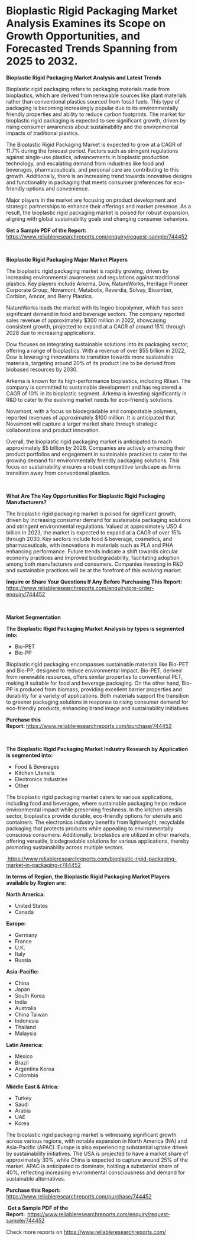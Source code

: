 <p><h1>Bioplastic Rigid Packaging Market Analysis Examines its Scope on Growth Opportunities, and Forecasted Trends Spanning from 2025 to 2032.</h1></p><p><strong>Bioplastic Rigid Packaging Market Analysis and Latest Trends</strong></p>
<p><p>Bioplastic rigid packaging refers to packaging materials made from bioplastics, which are derived from renewable sources like plant materials rather than conventional plastics sourced from fossil fuels. This type of packaging is becoming increasingly popular due to its environmentally friendly properties and ability to reduce carbon footprints. The market for bioplastic rigid packaging is expected to see significant growth, driven by rising consumer awareness about sustainability and the environmental impacts of traditional plastics.</p><p>The Bioplastic Rigid Packaging Market is expected to grow at a CAGR of 11.7% during the forecast period. Factors such as stringent regulations against single-use plastics, advancements in bioplastic production technology, and escalating demand from industries like food and beverages, pharmaceuticals, and personal care are contributing to this growth. Additionally, there is an increasing trend towards innovative designs and functionality in packaging that meets consumer preferences for eco-friendly options and convenience.</p><p>Major players in the market are focusing on product development and strategic partnerships to enhance their offerings and market presence. As a result, the bioplastic rigid packaging market is poised for robust expansion, aligning with global sustainability goals and changing consumer behaviors.</p></p>
<p><strong>Get a Sample PDF of the Report:&nbsp;</strong> <a href="https://www.reliableresearchreports.com/enquiry/request-sample/744452?utm_campaign=3265&utm_medium=2&utm_source=Github&utm_content=ia&utm_term=29032025&utm_id=bioplastic-rigid-packaging">https://www.reliableresearchreports.com/enquiry/request-sample/744452</a></p>
<p>&nbsp;</p>
<p><strong>Bioplastic Rigid Packaging Major Market Players</strong></p>
<p><p>The bioplastic rigid packaging market is rapidly growing, driven by increasing environmental awareness and regulations against traditional plastics. Key players include Arkema, Dow, NatureWorks, Heritage Pioneer Corporate Group, Novamont, Metabolix, Reverdia, Solvay, Bioamber, Corbion, Amcor, and Berry Plastics.</p><p>NatureWorks leads the market with its Ingeo biopolymer, which has seen significant demand in food and beverage sectors. The company reported sales revenue of approximately $300 million in 2022, showcasing consistent growth, projected to expand at a CAGR of around 15% through 2028 due to increasing applications.</p><p>Dow focuses on integrating sustainable solutions into its packaging sector, offering a range of bioplastics. With a revenue of over $55 billion in 2022, Dow is leveraging innovations to transition towards more sustainable materials, targeting around 20% of its product line to be derived from biobased resources by 2030.</p><p>Arkema is known for its high-performance bioplastics, including Rilsan. The company is committed to sustainable development and has registered a CAGR of 10% in its bioplastic segment. Arkema is investing significantly in R&D to cater to the evolving market needs for eco-friendly solutions.</p><p>Novamont, with a focus on biodegradable and compostable polymers, reported revenues of approximately $100 million. It is anticipated that Novamont will capture a larger market share through strategic collaborations and product innovation.</p><p>Overall, the bioplastic rigid packaging market is anticipated to reach approximately $5 billion by 2028. Companies are actively enhancing their product portfolios and engagement in sustainable practices to cater to the growing demand for environmentally friendly packaging solutions. This focus on sustainability ensures a robust competitive landscape as firms transition away from conventional plastics.</p></p>
<p>&nbsp;</p>
<p><strong>What Are The Key Opportunities For Bioplastic Rigid Packaging Manufacturers?</strong></p>
<p><p>The bioplastic rigid packaging market is poised for significant growth, driven by increasing consumer demand for sustainable packaging solutions and stringent environmental regulations. Valued at approximately USD 4 billion in 2023, the market is expected to expand at a CAGR of over 15% through 2030. Key sectors include food & beverage, cosmetics, and pharmaceuticals, with innovations in materials such as PLA and PHA enhancing performance. Future trends indicate a shift towards circular economy practices and improved biodegradability, facilitating adoption among both manufacturers and consumers. Companies investing in R&D and sustainable practices will be at the forefront of this evolving market.</p></p>
<p><strong>Inquire or Share Your Questions If Any Before Purchasing This Report:</strong> <a href="https://www.reliableresearchreports.com/enquiry/pre-order-enquiry/744452?utm_campaign=3265&utm_medium=2&utm_source=Github&utm_content=ia&utm_term=29032025&utm_id=bioplastic-rigid-packaging">https://www.reliableresearchreports.com/enquiry/pre-order-enquiry/744452</a></p>
<p>&nbsp;</p>
<p><strong>Market Segmentation</strong></p>
<p><strong>The Bioplastic Rigid Packaging Market Analysis by types is segmented into:</strong></p>
<p><ul><li>Bio-PET</li><li>Bio-PP</li></ul></p>
<p><p>Bioplastic rigid packaging encompasses sustainable materials like Bio-PET and Bio-PP, designed to reduce environmental impact. Bio-PET, derived from renewable resources, offers similar properties to conventional PET, making it suitable for food and beverage packaging. On the other hand, Bio-PP is produced from biomass, providing excellent barrier properties and durability for a variety of applications. Both materials support the transition to greener packaging solutions in response to rising consumer demand for eco-friendly products, enhancing brand image and sustainability initiatives.</p></p>
<p><strong>Purchase this Report:&nbsp;</strong><a href="https://www.reliableresearchreports.com/purchase/744452?utm_campaign=3265&utm_medium=2&utm_source=Github&utm_content=ia&utm_term=29032025&utm_id=bioplastic-rigid-packaging">https://www.reliableresearchreports.com/purchase/744452</a></p>
<p>&nbsp;</p>
<p><strong>The Bioplastic Rigid Packaging Market Industry Research by Application is segmented into:</strong></p>
<p><ul><li>Food & Beverages</li><li>Kitchen Utensils</li><li>Electronics Industries</li><li>Other</li></ul></p>
<p><p>The bioplastic rigid packaging market caters to various applications, including food and beverages, where sustainable packaging helps reduce environmental impact while preserving freshness. In the kitchen utensils sector, bioplastics provide durable, eco-friendly options for utensils and containers. The electronics industry benefits from lightweight, recyclable packaging that protects products while appealing to environmentally conscious consumers. Additionally, bioplastics are utilized in other markets, offering versatile, biodegradable solutions for various applications, thereby promoting sustainability across multiple sectors.</p></p>
<p><a href="https://www.reliableresearchreports.com/bioplastic-rigid-packaging-market-in-packaging-r744452?utm_campaign=3265&utm_medium=2&utm_source=Github&utm_content=ia&utm_term=29032025&utm_id=bioplastic-rigid-packaging">&nbsp;https://www.reliableresearchreports.com/bioplastic-rigid-packaging-market-in-packaging-r744452</a></p>
<p><strong>In terms of Region, the Bioplastic Rigid Packaging Market Players available by Region are:</strong></p>
<p>
    <p> <strong> North America: </strong>
        <ul>
            <li>United States</li>
            <li>Canada</li>
        </ul>
        </p> 
    <p> <strong> Europe: </strong>
        <ul>
            <li>Germany</li>
            <li>France</li>
            <li>U.K.</li>
            <li>Italy</li>
            <li>Russia</li>
        </ul>
        </p> 
    <p> <strong> Asia-Pacific: </strong>
        <ul>
            <li>China</li>
            <li>Japan</li>
            <li>South Korea</li>
            <li>India</li>
            <li>Australia</li>
            <li>China Taiwan</li>
            <li>Indonesia</li>
            <li>Thailand</li>
            <li>Malaysia</li>
        </ul>
        </p> 
    <p> <strong> Latin America: </strong>
        <ul>
            <li>Mexico</li>
            <li>Brazil</li>
            <li>Argentina Korea</li>
            <li>Colombia</li>
        </ul>
        </p> 
    <p> <strong> Middle East & Africa: </strong>
        <ul>
            <li>Turkey</li>
            <li>Saudi</li>
            <li>Arabia</li>
            <li>UAE</li>
            <li>Korea</li>
        </ul>
    </p>
    </p>
<p><p>The bioplastic rigid packaging market is witnessing significant growth across various regions, with notable expansion in North America (NA) and Asia-Pacific (APAC). Europe is also experiencing substantial uptake driven by sustainability initiatives. The USA is projected to have a market share of approximately 30%, while China is expected to capture around 25% of the market. APAC is anticipated to dominate, holding a substantial share of 40%, reflecting increasing environmental consciousness and demand for sustainable alternatives.</p></p>
<p><strong>Purchase this Report: </strong><a href="https://www.reliableresearchreports.com/purchase/744452?utm_campaign=3265&utm_medium=2&utm_source=Github&utm_content=ia&utm_term=29032025&utm_id=bioplastic-rigid-packaging">https://www.reliableresearchreports.com/purchase/744452</a></p>
<p>&nbsp;<strong>Get a Sample PDF of the Report:&nbsp;&nbsp;</strong><a href="https://www.reliableresearchreports.com/enquiry/request-sample/744452?utm_campaign=3265&utm_medium=2&utm_source=Github&utm_content=ia&utm_term=29032025&utm_id=bioplastic-rigid-packaging">https://www.reliableresearchreports.com/enquiry/request-sample/744452</a></p>
<p><strong></strong></p>
<p>Check more reports on <a href="https://www.reliableresearchreports.com/?utm_campaign=3265&utm_medium=2&utm_source=Github&utm_content=ia&utm_term=29032025&utm_id=bioplastic-rigid-packaging">https://www.reliableresearchreports.com/</a></p>
